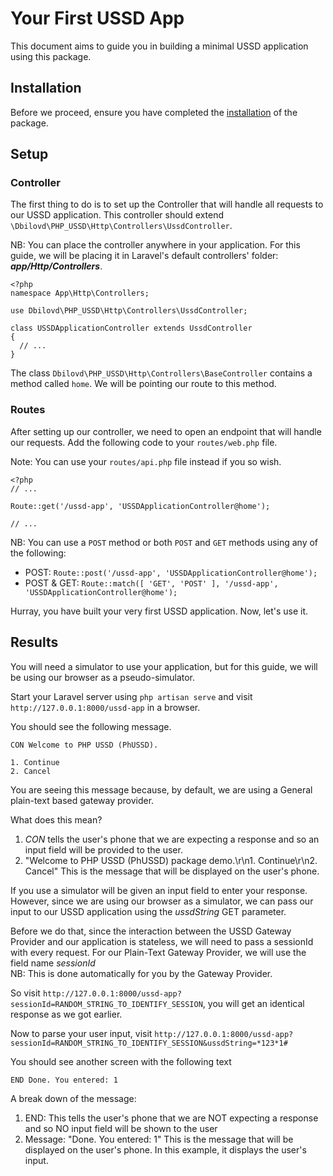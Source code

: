 # Your First USSD App
This document aims to guide you in building a minimal USSD application using this package.

## Installation
Before we proceed, ensure you have completed the [installation](./installation.md) of the package.

## Setup

### Controller
The first thing to do is to set up the Controller that will handle all requests to our USSD application.
This controller should extend `\Dbilovd\PHP_USSD\Http\Controllers\UssdController`.

NB: You can place the controller anywhere in your application. For this guide, we will be placing it in Laravel's default controllers' 
folder: **_app/Http/Controllers_**.

```
<?php
namespace App\Http\Controllers;

use Dbilovd\PHP_USSD\Http\Controllers\UssdController;

class USSDApplicationController extends UssdController
{
  // ...
}
```

The class `Dbilovd\PHP_USSD\Http\Controllers\BaseController` contains a method called `home`. We will be pointing our route to this method.

### Routes
After setting up our controller, we need to open an endpoint that will handle our requests. Add the following code to your `routes/web.php` file.

Note: You can use your `routes/api.php` file instead if you so wish.

```
<?php
// ...

Route::get('/ussd-app', 'USSDApplicationController@home');

// ...
```

NB: You can use a `POST` method or both `POST` and `GET` methods using any of the following:
* POST: `Route::post('/ussd-app', 'USSDApplicationController@home');`
* POST & GET: `Route::match([ 'GET', 'POST' ], '/ussd-app', 'USSDApplicationController@home');` 

Hurray, you have built your very first USSD application. Now, let's use it.

## Results
You will need a simulator to use your application, but for this guide, we will be using our browser as a pseudo-simulator.

Start your Laravel server using `php artisan serve` and visit `http://127.0.0.1:8000/ussd-app` in a browser.

You should see the following message.
```
CON Welcome to PHP USSD (PhUSSD).

1. Continue
2. Cancel
```

You are seeing this message because, by default, we are using a General plain-text based gateway provider.

What does this mean?

1. _CON_ tells the user's phone that we are expecting a response and so an input field will be provided to the user.
2. "Welcome to PHP USSD (PhUSSD) package demo.\r\n1. Continue\r\n2. Cancel" This is the message that will be displayed on the user's phone. 

If you use a simulator will be given an input field to enter your response. However, since we are using our browser as a simulator, we can pass our input to our USSD application using the _ussdString_ GET parameter.

Before we do that, since the interaction between the USSD Gateway Provider and our application is stateless, we will need to pass a sessionId with every request. For our Plain-Text Gateway Provider, we will use the field name _sessionId_  
NB: This is done automatically for you by the Gateway Provider.

So visit `http://127.0.0.1:8000/ussd-app?sessionId=RANDOM_STRING_TO_IDENTIFY_SESSION`, you will get an identical 
response as we got earlier.

Now to parse your user input, visit 
`http://127.0.0.1:8000/ussd-app?sessionId=RANDOM_STRING_TO_IDENTIFY_SESSION&ussdString=*123*1#` 

You should see another screen with the following text

```
END Done. You entered: 1
```
A break down of the message:  
1. END: This tells the user's phone that we are NOT expecting a response and so NO input field will be shown to the user
2. Message: "Done. You entered: 1" This is the message that will be displayed on the user's phone. In this example, it displays the user's input.
